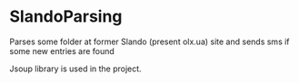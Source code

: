# SlandoParsing

Parses some folder at former Slando (present olx.ua) site and sends sms if some new entries are found

Jsoup library is used in the project.

